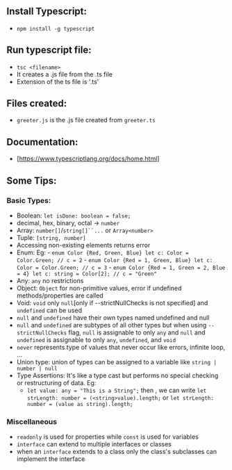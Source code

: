 ## Install Typescript:
  - `npm install -g typescript`

## Run typescript file:
  - `tsc <filename>`
  - It creates a .js file from the .ts file
  - Extension of the ts file is '.ts'

## Files created:
  - `greeter.js` is the .js file created from `greeter.ts`

## Documentation:
  - [https://www.typescriptlang.org/docs/home.html]

## Some Tips:

### Basic Types:
  - Boolean: `let isDone: boolean = false;`
  - decimal, hex, binary, octal -> `number`
  - Array: `number[]`/`string[]``...` or `Array<number>`
  - Tuple: `[string, number]`
  - Accessing non-existing elements returns error
  - Enum: Eg:
              - `enum Color {Red, Green, Blue}
                 let c: Color = Color.Green; // c = 2`
              - `enum Color {Red = 1, Green, Blue}
                 let c: Color = Color.Green; // c = 3`
              - `enum Color {Red = 1, Green = 2, Blue = 4}
                 let c: string = Color[2]; // c = "Green"`
  - Any: `any` no restrictions
  - Object: `Object` for non-primitive values, error if undefined methods/properties are called
  - Void: `void` only `null`[only if --strictNullChecks is not specified] and `undefined` can be used
  - `null` and `undefined` have their own types named undefined and null
  - `null` and `undefined` are subtypes of all other types but when using `--strictNullChecks` flag,
    `null` is assignable to only `any` and `null` and `undefined` is assignable to only `any`,
    `undefined`, and `void`
  - `never` represents type of values that never occur like errors, infinite loop, ...
  - Union type: union of types can be assigned to a variable like `string | number | null`
  - Type Assertions: It's like a type cast but performs no special checking or restructuring of
    data.
    Eg:
      - `let value: any = "This is a String";` then ,
        we can write `let strLength: number = (<string>value).length;` or 
        `let strLength: number = (value as string).length;`

### Miscellaneous

  - `readonly` is used for properties while `const` is used for variables
  - `interface` can extend to multiple interfaces or classes
  - when an `interface` extends to a class only the class's subclasses can implement the interface
